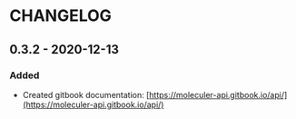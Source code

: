 # CHANGELOG

## 0.3.2 - 2020-12-13

### Added

* Created gitbook documentation: [https://moleculer-api.gitbook.io/api/](https://moleculer-api.gitbook.io/api/)



